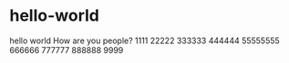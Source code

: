 # hello-world
hello world
How are you people?
1111
22222
333333
444444
55555555 
666666
777777
888888
9999